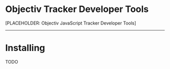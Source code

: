 # Objectiv Tracker Developer Tools
[PLACEHOLDER: Objectiv JavaScript Tracker Developer Tools]

---
# Installing
TODO
